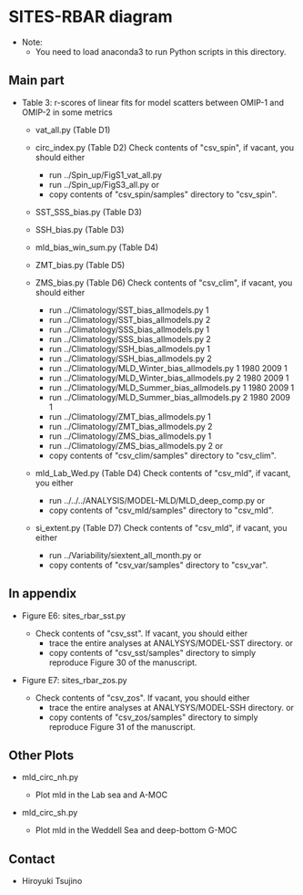 SITES-RBAR diagram
========

  * Note:
     - You need to load anaconda3 to run Python scripts in this directory.


Main part
--------

  * Table 3: r-scores of linear fits for model scatters between OMIP-1 and OMIP-2 in some metrics
     - vat_all.py          (Table D1)
     - circ_index.py       (Table D2)
        Check contents of "csv_spin", if vacant, you should either
          - run ../Spin_up/FigS1_vat_all.py
          - run ../Spin_up/FigS3_all.py
        or
          - copy contents of "csv_spin/samples" directory to "csv_spin".

     - SST_SSS_bias.py     (Table D3)
     - SSH_bias.py         (Table D3)
     - mld_bias_win_sum.py (Table D4)
     - ZMT_bias.py         (Table D5)
     - ZMS_bias.py         (Table D6)
        Check contents of "csv_clim", if vacant, you should either
          - run ../Climatology/SST_bias_allmodels.py 1
          - run ../Climatology/SST_bias_allmodels.py 2
          - run ../Climatology/SSS_bias_allmodels.py 1
          - run ../Climatology/SSS_bias_allmodels.py 2
          - run ../Climatology/SSH_bias_allmodels.py 1
          - run ../Climatology/SSH_bias_allmodels.py 2
          - run ../Climatology/MLD_Winter_bias_allmodels.py 1 1980 2009 1
          - run ../Climatology/MLD_Winter_bias_allmodels.py 2 1980 2009 1
          - run ../Climatology/MLD_Summer_bias_allmodels.py 1 1980 2009 1
          - run ../Climatology/MLD_Summer_bias_allmodels.py 2 1980 2009 1
          - run ../Climatology/ZMT_bias_allmodels.py 1
          - run ../Climatology/ZMT_bias_allmodels.py 2
          - run ../Climatology/ZMS_bias_allmodels.py 1
          - run ../Climatology/ZMS_bias_allmodels.py 2
        or
          - copy contents of "csv_clim/samples" directory to "csv_clim".

     - mld_Lab_Wed.py      (Table D4)
        Check contents of "csv_mld", if vacant, you either
          - run ../../../ANALYSIS/MODEL-MLD/MLD_deep_comp.py
        or
          - copy contents of "csv_mld/samples" directory to "csv_mld".

     - si_extent.py        (Table D7)
        Check contents of "csv_mld", if vacant, you either
          - run ../Variability/siextent_all_month.py
        or
          - copy contents of "csv_var/samples" directory to "csv_var".


In appendix
--------

  * Figure E6: sites_rbar_sst.py
     - Check contents of "csv_sst".
       If vacant, you should either
         - trace the entire analyses at ANALYSYS/MODEL-SST directory.
       or
         - copy contents of "csv_sst/samples" directory to simply reproduce Figure 30 of the manuscript.

  * Figure E7: sites_rbar_zos.py
     - Check contents of "csv_zos".
       If vacant, you should either
         - trace the entire analyses at ANALYSYS/MODEL-SSH directory.
       or
         - copy contents of "csv_zos/samples" directory to simply reproduce Figure 31 of the manuscript.

Other Plots
--------

  * mld_circ_nh.py
     - Plot mld in the Lab sea and A-MOC

  * mld_circ_sh.py
     - Plot mld in the Weddell Sea and deep-bottom G-MOC

Contact
-------

  * Hiroyuki Tsujino
